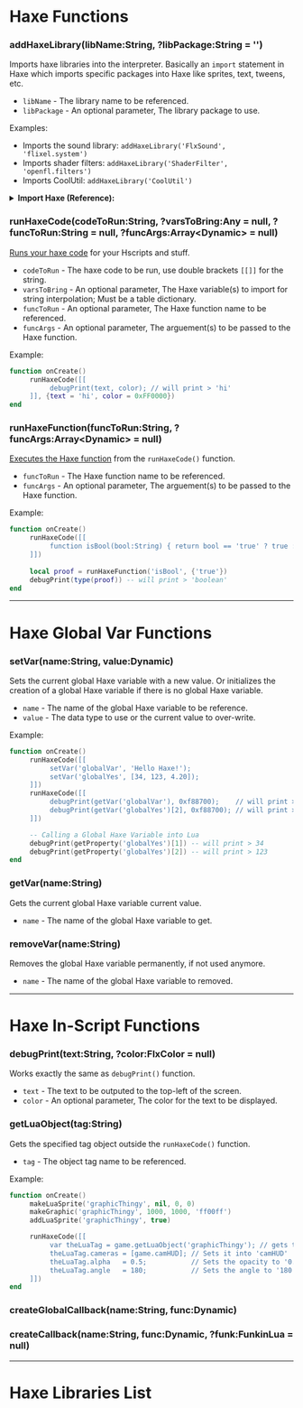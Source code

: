 # Haxe Functions
### addHaxeLibrary(libName:String, ?libPackage:String = '')
Imports haxe libraries into the interpreter. Basically an `import` statement in Haxe which imports specific packages into Haxe like sprites, text, tweens, etc.

- `libName` - The library name to be referenced.
- `libPackage` - An optional parameter, The library package to use.

Examples:
- Imports the sound library: `addHaxeLibrary('FlxSound', 'flixel.system')`
- Imports shader filters: `addHaxeLibrary('ShaderFilter', 'openfl.filters')`
- Imports CoolUtil: `addHaxeLibrary('CoolUtil')`

<details><summary><b>Import Haxe (Reference):</b></summary>
<p>

```haxe
package; // they are directories that contain modules, i dunno how it works; but very important to use.

// import library_package.library_name | <-- That's the syntax

import flixel.system.FlxSound; // Imports the sound package
import openfl.filters.ShaderFilter; // Imports the shader filter package
import CoolUtil; // Imports CoolUtil haxe file, i think

// Also the semi colon ';' character is very important when declaring functions, packages, variables, etc.
```

</p>
</details>

### runHaxeCode(codeToRun:String, ?varsToBring:Any = null, ?funcToRun:String = null, ?funcArgs:Array\<Dynamic\> = null)
<ins>Runs your haxe code</ins> for your Hscripts and stuff.

- `codeToRun` - The haxe code to be run, use double brackets `[[]]` for the string.
- `varsToBring` - An optional parameter, The Haxe variable(s) to import for string interpolation; Must be a table dictionary.
- `funcToRun` - An optional parameter, The Haxe function name to be referenced.
- `funcArgs` - An optional parameter, The arguement(s) to be passed to the Haxe function.

Example:
```lua
function onCreate()
     runHaxeCode([[
          debugPrint(text, color); // will print > 'hi'
     ]], {text = 'hi', color = 0xFF0000})
end
```

### runHaxeFunction(funcToRun:String, ?funcArgs:Array\<Dynamic\> = null)
<ins>Executes the Haxe function</ins> from the `runHaxeCode()` function.

- `funcToRun` - The Haxe function name to be referenced.
- `funcArgs` - An optional parameter, The arguement(s) to be passed to the Haxe function.

Example:
```lua
function onCreate()
     runHaxeCode([[
          function isBool(bool:String) { return bool == 'true' ? true : false; }
     ]])
     
     local proof = runHaxeFunction('isBool', {'true'})
     debugPrint(type(proof)) -- will print > 'boolean'
end
```

***

# Haxe Global Var Functions
### setVar(name:String, value:Dynamic)
Sets the current global Haxe variable with a new value. Or initializes the creation of a global Haxe variable if there is no global Haxe variable.

- `name` - The name of the global Haxe variable to be reference.
- `value` - The data type to use or the current value to over-write.

Example:
```lua
function onCreate()
     runHaxeCode([[
          setVar('globalVar', 'Hello Haxe!');
          setVar('globalYes', [34, 123, 4.20]);
     ]])
     runHaxeCode([[
          debugPrint(getVar('globalVar'), 0xf88700);    // will print > 'Hello Haxe!'
          debugPrint(getVar('globalYes')[2], 0xf88700); // will print > 4.20
     ]])

     -- Calling a Global Haxe Variable into Lua
     debugPrint(getProperty('globalYes')[1]) -- will print > 34
     debugPrint(getProperty('globalYes')[2]) -- will print > 123
end
```

### getVar(name:String)
Gets the current global Haxe variable current value.

- `name` - The name of the global Haxe variable to get.

### removeVar(name:String)
Removes the global Haxe variable permanently, if not used anymore.

- `name` - The name of the global Haxe variable to removed.

***

# Haxe In-Script Functions
### debugPrint(text:String, ?color:FlxColor = null)
Works exactly the same as `debugPrint()` function.

- `text` - The text to be outputed to the top-left of the screen.
- `color` - An optional parameter, The color for the text to be displayed.

### getLuaObject(tag:String)
Gets the specified tag object outside the `runHaxeCode()` function.

- `tag` - The object tag name to be referenced.

Example:
```lua
function onCreate()
     makeLuaSprite('graphicThingy', nil, 0, 0)
     makeGraphic('graphicThingy', 1000, 1000, 'ff00ff')
     addLuaSprite('graphicThingy', true)

     runHaxeCode([[
          var theLuaTag = game.getLuaObject('graphicThingy'); // gets the lua tag
          theLuaTag.cameras = [game.camHUD]; // Sets it into 'camHUD'
          theLuaTag.alpha   = 0.5;           // Sets the opacity to '0.5'
          theLuaTag.angle   = 180;           // Sets the angle to '180'
     ]])
end
```

### createGlobalCallback(name:String, func:Dynamic)
### createCallback(name:String, func:Dynamic, ?funk:FunkinLua = null)

***

# Haxe Libraries List



<!-- ### addHaxeLibrary(libName:String, ?libPackage:String = '')
Imports haxe <ins>libraries into the interpreter</ins>. Basically an `import` statement in Haxe which <ins>imports specific packages into Haxe</ins> like sprites, text, tweens, etc.

- `libName` - The library name.
- `libPackage` - An optional parameter, The library package.

Examples: 
- Imports the sound library: `addHaxeLibrary('FlxSound', 'flixel.system')`
- Imports shader filters: `addHaxeLibrary('ShaderFilter', 'openfl.filters')`
- Imports CoolUtil: `addHaxeLibrary('CoolUtil')`

In Haxe:
```haxe
package; // they are directories that contain modules, i dunno how it works; but very important to use.

// import library_package.library_name | <-- Thats the syntax

import flixel.system.FlxSound; // Imports the sound package
import openfl.filters.ShaderFilter; // Imports the shader filter package
import CoolUtil; // Imports CoolUtil haxe file, i think

// Also the semi colon ';' character is very important when declaring functions, packages, variables, etc.
```

Example:
```lua
function onCreatePost()
     addHaxeLibrary('FlxText', 'flixel.text')
     runHaxeCode([[
          var textContent = ['Among us', 'This is a Text', 'Haxe is kinda cool']; // Array
          var textDisplay = new FlxText(0, 0, 0, textContent[0], 35, false); // makeLuaSprite
          textDisplay.cameras = [game.camHUD]; // setObjectCamera
          textDisplay.screenCenter();          // screenCenter
          game.add(textDisplay);               // addLuaText
     ]])
end
```

### runHaxeFunction(funcToRun:String, ?funcArgs:Array/<Dynamic/> = null)
Executes the Haxe function from the <ins>source code or from the HScript custom functions</ins>.

> **Note**: _This function is an upcoming feature in the next update of Psych Engine, because I'm very very impatient._

- `funcToRun` - The specified Haxe function to run.
- `funcArgs` - An optional parameter, The argument(s) to be passed on the Haxe Function; Default value: `null`.

***

### getLuaObject(tag:String)
Gets the specified Lua object tag to imported inside the `runHaxeCode()` function.

- `tag` - The object tag name to get.

Example:
```lua
function onCreate()
     makeLuaSprite('graphicThingy', nil, 0, 0)
     makeGraphic('graphicThingy', 1000, 1000, 'ff00ff')
     addLuaSprite('graphicThingy', true)

     runHaxeCode([[
          var theLuaTag = game.getLuaObject('graphicThingy'); // gets the lua tag
          theLuaTag.cameras = [game.camHUD]; // Sets it into 'camHUD'
          theLuaTag.alpha   = 0.5;           // Sets the opacity to '0.5'
          theLuaTag.angle   = 180;           // Sets the angle to '180'
     ]])
end
```

### setVar(name:String, value:Dynamic)
<ins>Sets the current global Haxe variable</ins> with a new value. Or <ins>initializes the creation</ins> of a global Haxe variable.

- `name` - The name of the global Haxe variable to be used.
- `value` - The new value to be set.

Example:
```lua
function onCreate()
     addHaxeLibrary('FlxText', 'flixel.text')
     runHaxeCode([[
          var textContent = ['Among us', 'This is a Text', 'Haxe is kinda cool']; // Array
          setVar('importArray', textContent); // Initiates the global var
     ]])
     runHaxeCode([[
          var getArray = getVar('importArray'); // Gets the global var
          var textDisplay = new FlxText(0, 0, 0, getArray[0], 35, false);
          textDisplay.cameras = [game.camHUD];
          textDisplay.screenCenter();
          game.add(textDisplay);
     ]])
end
```

### getVar(name:String)
<ins>Gets the current global Haxe variable</ins> current value from another `runHaxeCode()` function.

- `name` - The name of the global Haxe variable to get.

### removeVar(name:String)
Removes the global Haxe variable permanently.

- `name` - The name of the global Haxe variable to removed. -->
